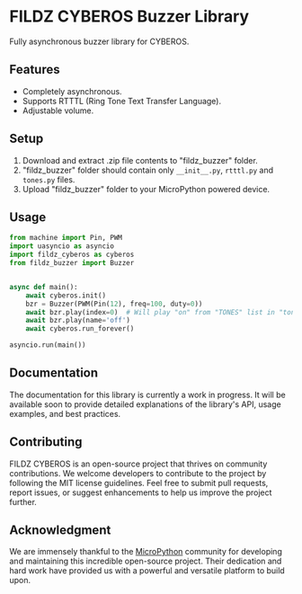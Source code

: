 # FILDZ CYBEROS Buzzer Library

Fully asynchronous buzzer library for CYBEROS.

## Features

* Completely asynchronous.
* Supports RTTTL (Ring Tone Text Transfer Language).
* Adjustable volume.

## Setup

1. Download and extract .zip file contents to "fildz_buzzer" folder.
2. "fildz_buzzer" folder should contain only `__init__.py`, `rtttl.py` and `tones.py` files.
3. Upload "fildz_buzzer" folder to your MicroPython powered device.

## Usage

```Python
from machine import Pin, PWM
import uasyncio as asyncio
import fildz_cyberos as cyberos
from fildz_buzzer import Buzzer


async def main():
    await cyberos.init()
    bzr = Buzzer(PWM(Pin(12), freq=100, duty=0))
    await bzr.play(index=0)  # Will play "on" from "TONES" list in "tones.py".
    await bzr.play(name='off')
    await cyberos.run_forever()

asyncio.run(main())
```

## Documentation

The documentation for this library is currently a work in progress. It will be available soon to provide detailed explanations of the library's API, usage examples, and best practices.

## Contributing

FILDZ CYBEROS is an open-source project that thrives on community contributions. We welcome developers to contribute to the project by following the MIT license guidelines. Feel free to submit pull requests, report issues, or suggest enhancements to help us improve the project further.

## Acknowledgment 

We are immensely thankful to the [MicroPython](https://github.com/micropython/micropython) community for developing and maintaining this incredible open-source project. Their dedication and hard work have provided us with a powerful and versatile platform to build upon.